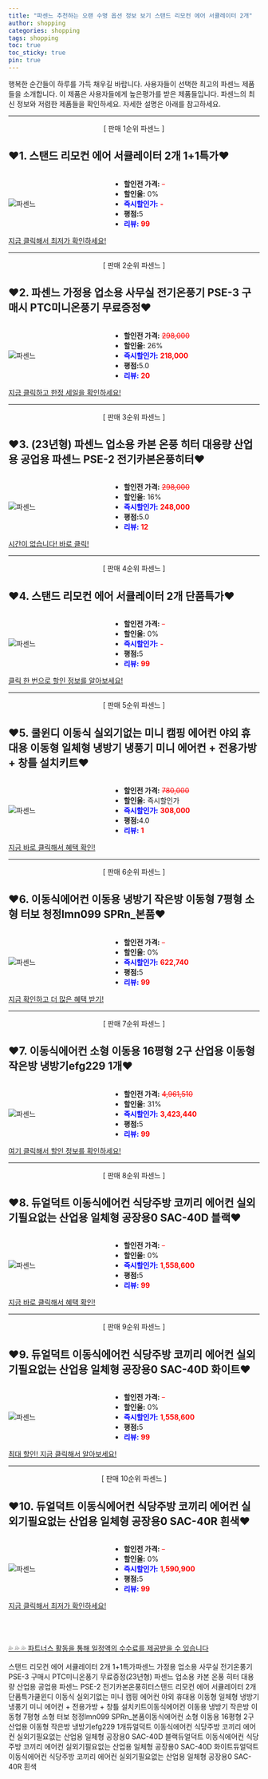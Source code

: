 ```yaml
---
title: "파센느 추천하는 오랜 수명 옵션 정보 보기 스탠드 리모컨 에어 서큘레이터 2개"
author: shopping
categories: shopping
tags: shopping
toc: true
toc_sticky: true
pin: true
---
```

행복한 순간들이 하루를 가득 채우길 바랍니다. 사용자들이 선택한 최고의 파센느 제품들을 소개합니다. 이 제품은 사용자들에게 높은평가를 받은 제품들입니다. 파센느의 최신 정보와 저렴한 제품들을 확인하세요. 자세한 설명은 아래를 참고하세요.

---
<p class="toplist" style="margin: 0 auto; display: block; width: fit-content;">[ 판매 1순위 파센느 ]</p>

<h2><strong>❤️1. 스탠드 리모컨 에어 서큘레이터 2개 1+1특가❤️</strong></h2>

<div style="display: flex; align-items: center;">
    <div style="flex: 0.4;">
        <img src="https://thumbnail8.coupangcdn.com/thumbnails/remote/230x230ex/image/vendor_inventory/f8ed/46009c26ab62087dc47e771e865fd1ae294fb41f053a3aed20a1f8367724.jpg" alt="파센느" style="max-width: 100%;">
    </div>
    <div style="flex: 0.6; margin-left: 10px;">
        <ul>
            <li><strong>할인전 가격:</strong> <del style="color: red;">-</del></li>
            <li><strong>할인율:</strong> 0%</li>
            <li><span style='color:blue'><strong>즉시할인가:</strong></span> <span style='color:red'><strong>-</strong></span></li>
            <li><strong>평점:</strong>5</li>
            <li><span style='color:blue'><strong>리뷰:</strong></span> <span style='color:red'><strong>99</strong></span></li>
        </ul>
    </div>
</div>
<div class="center">
    <a href="https://William4Davisa.github.io?lptag=AF9450613&subid=githubio&pageKey=8103765746&traceid=V0-153&itemId=22931664699&vendorItemId=90242802261" class="myButton">
        지금 클릭해서 최저가 확인하세요!
    </a>
</div>


---
<p class="toplist" style="margin: 0 auto; display: block; width: fit-content;">[ 판매 2순위 파센느 ]</p>

<h2><strong>❤️2. 파센느 가정용 업소용 사무실 전기온풍기 PSE-3 구매시 PTC미니온풍기 무료증정❤️</strong></h2>

<div style="display: flex; align-items: center;">
    <div style="flex: 0.4;">
        <img src="https://thumbnail10.coupangcdn.com/thumbnails/remote/230x230ex/image/vendor_inventory/dde8/8c44d3ed34cb710df120a0eeecf4aca068c25561902f4c406c2f38c61023.jpg" alt="파센느" style="max-width: 100%;">
    </div>
    <div style="flex: 0.6; margin-left: 10px;">
        <ul>
            <li><strong>할인전 가격:</strong> <del style="color: red;">298,000</del></li>
            <li><strong>할인율:</strong> 26%</li>
            <li><span style='color:blue'><strong>즉시할인가:</strong></span> <span style='color:red'><strong>218,000</strong></span></li>
            <li><strong>평점:</strong>5.0</li>
            <li><span style='color:blue'><strong>리뷰:</strong></span> <span style='color:red'><strong>20</strong></span></li>
        </ul>
    </div>
</div>
<div class="center">
    <a href="https://William4Davisa.github.io?lptag=AF9450613&subid=githubio&pageKey=7664875508&traceid=V0-153&itemId=20430141995&vendorItemId=87511277907" class="myButton">
        지금 클릭하고 한정 세일을 확인하세요!
    </a>
</div>


---
<p class="toplist" style="margin: 0 auto; display: block; width: fit-content;">[ 판매 3순위 파센느 ]</p>

<h2><strong>❤️3. (23년형) 파센느 업소용 카본 온풍 히터 대용량 산업용 공업용 파센느 PSE-2 전기카본온풍히터❤️</strong></h2>

<div style="display: flex; align-items: center;">
    <div style="flex: 0.4;">
        <img src="https://thumbnail9.coupangcdn.com/thumbnails/remote/230x230ex/image/vendor_inventory/e7db/4f5b1dab0c6e7fa5a5d3e914b08e69b4928b9d23814645ec923149766fe7.jpg" alt="파센느" style="max-width: 100%;">
    </div>
    <div style="flex: 0.6; margin-left: 10px;">
        <ul>
            <li><strong>할인전 가격:</strong> <del style="color: red;">298,000</del></li>
            <li><strong>할인율:</strong> 16%</li>
            <li><span style='color:blue'><strong>즉시할인가:</strong></span> <span style='color:red'><strong>248,000</strong></span></li>
            <li><strong>평점:</strong>5.0</li>
            <li><span style='color:blue'><strong>리뷰:</strong></span> <span style='color:red'><strong>12</strong></span></li>
        </ul>
    </div>
</div>
<div class="center">
    <a href="https://William4Davisa.github.io?lptag=AF9450613&subid=githubio&pageKey=7672322751&traceid=V0-153&itemId=20470436204&vendorItemId=87549822579" class="myButton">
        시간이 없습니다! 바로 클릭!
    </a>
</div>


---
<p class="toplist" style="margin: 0 auto; display: block; width: fit-content;">[ 판매 4순위 파센느 ]</p>

<h2><strong>❤️4. 스탠드 리모컨 에어 서큘레이터 2개 단품특가❤️</strong></h2>

<div style="display: flex; align-items: center;">
    <div style="flex: 0.4;">
        <img src="https://thumbnail10.coupangcdn.com/thumbnails/remote/230x230ex/image/vendor_inventory/8f13/58ba568b2607f95d75d1c5a0bfc4ba11785b1e07d9a4c1c9d915c56d4c3b.png" alt="파센느" style="max-width: 100%;">
    </div>
    <div style="flex: 0.6; margin-left: 10px;">
        <ul>
            <li><strong>할인전 가격:</strong> <del style="color: red;">-</del></li>
            <li><strong>할인율:</strong> 0%</li>
            <li><span style='color:blue'><strong>즉시할인가:</strong></span> <span style='color:red'><strong>-</strong></span></li>
            <li><strong>평점:</strong>5</li>
            <li><span style='color:blue'><strong>리뷰:</strong></span> <span style='color:red'><strong>99</strong></span></li>
        </ul>
    </div>
</div>
<div class="center">
    <a href="https://William4Davisa.github.io?lptag=AF9450613&subid=githubio&pageKey=8113100797&traceid=V0-153&itemId=22991829575&vendorItemId=90161295987" class="myButton">
        클릭 한 번으로 할인 정보를 알아보세요!
    </a>
</div>


---
<p class="toplist" style="margin: 0 auto; display: block; width: fit-content;">[ 판매 5순위 파센느 ]</p>

<h2><strong>❤️5. 쿨윈디 이동식 실외기없는 미니 캠핑 에어컨 야외 휴대용 이동형 일체형 냉방기 냉풍기 미니 에어컨 + 전용가방 + 창틀 설치키트❤️</strong></h2>

<div style="display: flex; align-items: center;">
    <div style="flex: 0.4;">
        <img src="https://thumbnail10.coupangcdn.com/thumbnails/remote/230x230ex/image/vendor_inventory/dee4/6788d2fd4874d500f956b8e9e8c6d5b8334166c662d7bf768f0fd2246da7.jpg" alt="파센느" style="max-width: 100%;">
    </div>
    <div style="flex: 0.6; margin-left: 10px;">
        <ul>
            <li><strong>할인전 가격:</strong> <del style="color: red;">780,000</del></li>
            <li><strong>할인율:</strong> 즉시할인가</li>
            <li><span style='color:blue'><strong>즉시할인가:</strong></span> <span style='color:red'><strong>308,000</strong></span></li>
            <li><strong>평점:</strong>4.0</li>
            <li><span style='color:blue'><strong>리뷰:</strong></span> <span style='color:red'><strong>1</strong></span></li>
        </ul>
    </div>
</div>
<div class="center">
    <a href="https://William4Davisa.github.io?lptag=AF9450613&subid=githubio&pageKey=7969638164&traceid=V0-153&itemId=22068611669&vendorItemId=90767538388" class="myButton">
        지금 바로 클릭해서 혜택 확인!
    </a>
</div>


---
<p class="toplist" style="margin: 0 auto; display: block; width: fit-content;">[ 판매 6순위 파센느 ]</p>

<h2><strong>❤️6. 이동식에어컨 이동용 냉방기 작은방 이동형 7평형 소형 터보 청정lmn099 SPRn_본품❤️</strong></h2>

<div style="display: flex; align-items: center;">
    <div style="flex: 0.4;">
        <img src="https://thumbnail10.coupangcdn.com/thumbnails/remote/230x230ex/image/vendor_inventory/ab14/f91c88508fc2e047d60f38e460adb28f0258dfaf60a57748b3a8d15afb16.jpg" alt="파센느" style="max-width: 100%;">
    </div>
    <div style="flex: 0.6; margin-left: 10px;">
        <ul>
            <li><strong>할인전 가격:</strong> <del style="color: red;">-</del></li>
            <li><strong>할인율:</strong> 0%</li>
            <li><span style='color:blue'><strong>즉시할인가:</strong></span> <span style='color:red'><strong>622,740</strong></span></li>
            <li><strong>평점:</strong>5</li>
            <li><span style='color:blue'><strong>리뷰:</strong></span> <span style='color:red'><strong>99</strong></span></li>
        </ul>
    </div>
</div>
<div class="center">
    <a href="https://William4Davisa.github.io?lptag=AF9450613&subid=githubio&pageKey=8068771940&traceid=V0-153&itemId=22701769973&vendorItemId=89836509007" class="myButton">
        지금 확인하고 더 많은 혜택 받기!
    </a>
</div>


---
<p class="toplist" style="margin: 0 auto; display: block; width: fit-content;">[ 판매 7순위 파센느 ]</p>

<h2><strong>❤️7. 이동식에어컨 소형 이동용 16평형 2구 산업용 이동형 작은방 냉방기efg229 1개❤️</strong></h2>

<div style="display: flex; align-items: center;">
    <div style="flex: 0.4;">
        <img src="https://thumbnail8.coupangcdn.com/thumbnails/remote/230x230ex/image/vendor_inventory/337b/66baed1d2f1fb68eb5d2e74f6ef5cec8509ad03088eb645cf88c827c7c8d.jpg" alt="파센느" style="max-width: 100%;">
    </div>
    <div style="flex: 0.6; margin-left: 10px;">
        <ul>
            <li><strong>할인전 가격:</strong> <del style="color: red;">4,961,510</del></li>
            <li><strong>할인율:</strong> 31%</li>
            <li><span style='color:blue'><strong>즉시할인가:</strong></span> <span style='color:red'><strong>3,423,440</strong></span></li>
            <li><strong>평점:</strong>5</li>
            <li><span style='color:blue'><strong>리뷰:</strong></span> <span style='color:red'><strong>99</strong></span></li>
        </ul>
    </div>
</div>
<div class="center">
    <a href="https://William4Davisa.github.io?lptag=AF9450613&subid=githubio&pageKey=8068874322&traceid=V0-153&itemId=22702124474&vendorItemId=90089567637" class="myButton">
        여기 클릭해서 할인 정보를 확인하세요!
    </a>
</div>


---
<p class="toplist" style="margin: 0 auto; display: block; width: fit-content;">[ 판매 8순위 파센느 ]</p>

<h2><strong>❤️8. 듀얼덕트 이동식에어컨 식당주방 코끼리 에어컨 실외기필요없는 산업용 일체형 공장용0 SAC-40D 블랙❤️</strong></h2>

<div style="display: flex; align-items: center;">
    <div style="flex: 0.4;">
        <img src="https://thumbnail9.coupangcdn.com/thumbnails/remote/230x230ex/image/vendor_inventory/7309/19930414111661f4ff8a693ec15c6fbea97d9ea4990394e894d4f0b60b45.jpg" alt="파센느" style="max-width: 100%;">
    </div>
    <div style="flex: 0.6; margin-left: 10px;">
        <ul>
            <li><strong>할인전 가격:</strong> <del style="color: red;">-</del></li>
            <li><strong>할인율:</strong> 0%</li>
            <li><span style='color:blue'><strong>즉시할인가:</strong></span> <span style='color:red'><strong>1,558,600</strong></span></li>
            <li><strong>평점:</strong>5</li>
            <li><span style='color:blue'><strong>리뷰:</strong></span> <span style='color:red'><strong>99</strong></span></li>
        </ul>
    </div>
</div>
<div class="center">
    <a href="https://William4Davisa.github.io?lptag=AF9450613&subid=githubio&pageKey=7427326147&traceid=V0-153&itemId=19282449971&vendorItemId=86397484811" class="myButton">
        지금 바로 클릭해서 혜택 확인!
    </a>
</div>


---
<p class="toplist" style="margin: 0 auto; display: block; width: fit-content;">[ 판매 9순위 파센느 ]</p>

<h2><strong>❤️9. 듀얼덕트 이동식에어컨 식당주방 코끼리 에어컨 실외기필요없는 산업용 일체형 공장용0 SAC-40D 화이트❤️</strong></h2>

<div style="display: flex; align-items: center;">
    <div style="flex: 0.4;">
        <img src="https://thumbnail9.coupangcdn.com/thumbnails/remote/230x230ex/image/vendor_inventory/7309/19930414111661f4ff8a693ec15c6fbea97d9ea4990394e894d4f0b60b45.jpg" alt="파센느" style="max-width: 100%;">
    </div>
    <div style="flex: 0.6; margin-left: 10px;">
        <ul>
            <li><strong>할인전 가격:</strong> <del style="color: red;">-</del></li>
            <li><strong>할인율:</strong> 0%</li>
            <li><span style='color:blue'><strong>즉시할인가:</strong></span> <span style='color:red'><strong>1,558,600</strong></span></li>
            <li><strong>평점:</strong>5</li>
            <li><span style='color:blue'><strong>리뷰:</strong></span> <span style='color:red'><strong>99</strong></span></li>
        </ul>
    </div>
</div>
<div class="center">
    <a href="https://William4Davisa.github.io?lptag=AF9450613&subid=githubio&pageKey=7427326147&traceid=V0-153&itemId=19282449959&vendorItemId=86397484798" class="myButton">
        최대 할인! 지금 클릭해서 알아보세요!
    </a>
</div>


---
<p class="toplist" style="margin: 0 auto; display: block; width: fit-content;">[ 판매 10순위 파센느 ]</p>

<h2><strong>❤️10. 듀얼덕트 이동식에어컨 식당주방 코끼리 에어컨 실외기필요없는 산업용 일체형 공장용0 SAC-40R 흰색❤️</strong></h2>

<div style="display: flex; align-items: center;">
    <div style="flex: 0.4;">
        <img src="https://thumbnail9.coupangcdn.com/thumbnails/remote/230x230ex/image/vendor_inventory/7309/19930414111661f4ff8a693ec15c6fbea97d9ea4990394e894d4f0b60b45.jpg" alt="파센느" style="max-width: 100%;">
    </div>
    <div style="flex: 0.6; margin-left: 10px;">
        <ul>
            <li><strong>할인전 가격:</strong> <del style="color: red;">-</del></li>
            <li><strong>할인율:</strong> 0%</li>
            <li><span style='color:blue'><strong>즉시할인가:</strong></span> <span style='color:red'><strong>1,590,900</strong></span></li>
            <li><strong>평점:</strong>5</li>
            <li><span style='color:blue'><strong>리뷰:</strong></span> <span style='color:red'><strong>99</strong></span></li>
        </ul>
    </div>
</div>
<div class="center">
    <a href="https://William4Davisa.github.io?lptag=AF9450613&subid=githubio&pageKey=7427326147&traceid=V0-153&itemId=19282449962&vendorItemId=86397484792" class="myButton">
        지금 클릭해서 최저가 확인하세요!
    </a>
</div>

<br><br><br>[💦 💦 💦 파트너스 활동을 통해 일정액의 수수료를 제공받을 수 있습니다](https://link.coupang.com/a/bcpT2c)<br><br>스탠드 리모컨 에어 서큘레이터 2개 1+1특가파센느 가정용 업소용 사무실 전기온풍기 PSE-3 구매시 PTC미니온풍기 무료증정(23년형) 파센느 업소용 카본 온풍 히터 대용량 산업용 공업용 파센느 PSE-2 전기카본온풍히터스탠드 리모컨 에어 서큘레이터 2개 단품특가쿨윈디 이동식 실외기없는 미니 캠핑 에어컨 야외 휴대용 이동형 일체형 냉방기 냉풍기 미니 에어컨 + 전용가방 + 창틀 설치키트이동식에어컨 이동용 냉방기 작은방 이동형 7평형 소형 터보 청정lmn099 SPRn_본품이동식에어컨 소형 이동용 16평형 2구 산업용 이동형 작은방 냉방기efg229 1개듀얼덕트 이동식에어컨 식당주방 코끼리 에어컨 실외기필요없는 산업용 일체형 공장용0 SAC-40D 블랙듀얼덕트 이동식에어컨 식당주방 코끼리 에어컨 실외기필요없는 산업용 일체형 공장용0 SAC-40D 화이트듀얼덕트 이동식에어컨 식당주방 코끼리 에어컨 실외기필요없는 산업용 일체형 공장용0 SAC-40R 흰색